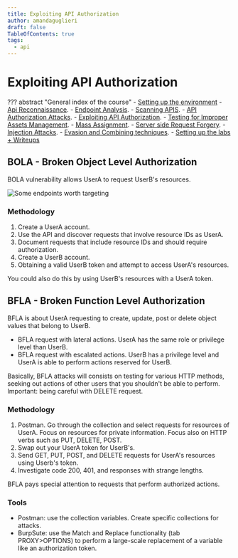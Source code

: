 ```yaml
---
title: Exploiting API Authorization
author: amandaguglieri
draft: false
TableOfContents: true
tags:
  - api
---
```


# Exploiting API Authorization

??? abstract "General index of the course"
    - [Setting up the environment](setting-up-kali.md)
    - [Api Reconnaissance](api-reconnaissance.md).
    - [Endpoint Analysis](endpoint-analysis.md).
    - [Scanning APIS](scanning-apis.md).
    - [API Authorization Attacks](api-authentication-attacks.md).
    - [Exploiting API Authorization](exploiting-api-authorization.md).
    - [Testing for Improper Assets Management](improper-assets-management.md).
    - [Mass Assignment](mass-assignment.md).
    - [Server side Request Forgery](server-side-request-forgery-ssrf.md).
    - [Injection Attacks](injection-attacks.md). 
    - [Evasion and Combining techniques](evasion-combining-techniques.md).
    - [Setting up the labs + Writeups](other-labs.md)

## BOLA - Broken Object Level Authorization

BOLA vulnerability allows UserA to request UserB's resources.

![Some endpoints worth targeting](../img/bola-endpoint.png)


### Methodology

1. Create a UserA account.
2. Use the API and discover requests that involve resource IDs as UserA.
3. Document requests that include resource IDs and should require authorization.
4. Create a UserB account.
5. Obtaining a valid UserB token and attempt to access UserA's resources.

You could also do this by using UserB's resources with a UserA token.

## BFLA - Broken Function Level Authorization

BFLA is about UserA requesting to create, update, post or delete object values that belong to UserB.   

- BFLA request with lateral actions. UserA has the same role or privilege level than UserB.
- BFLA request with escalated actions. UserB has a privilege level and UserA is able to perform actions reserved for UserB.

Basically, BFLA attacks will consists on testing for various HTTP methods, seeking out actions of other users that you shouldn't be able to perform. Important: being careful with DELETE request.

### Methodology

1. Postman. Go through the collection and select requests for resources of UserA. Focus on resources for private information. Focus also on HTTP verbs such as PUT, DELETE, POST.
2. Swap out your UserA token for UserB's.
3. Send GET, PUT, POST, and DELETE requests for UserA's resources using Userb's token.
4. Investigate code 200, 401, and responses with strange lengths.


BFLA pays special attention to requests that perform authorized actions. 


### Tools

+ Postman: use the collection variables. Create specific collections for attacks.
+ BurpSute: use the Match and Replace functionality (tab PROXY>OPTIONS) to perform a large-scale replacement of a variable like an authorization token.


